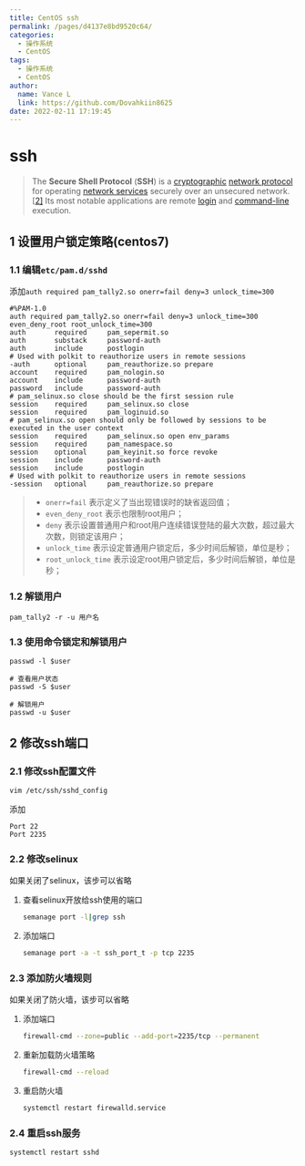 ```yaml
---
title: CentOS ssh
permalink: /pages/d4137e8bd9520c64/
categories: 
  - 操作系统
  - CentOS
tags: 
  - 操作系统
  - CentOS
author: 
  name: Vance L
  link: https://github.com/Dovahkiin8625
date: 2022-02-11 17:19:45
---
```

# ssh

> The **Secure Shell Protocol** (**SSH**) is a [cryptographic](https://en.wikipedia.org/wiki/Cryptography) [network protocol](https://en.wikipedia.org/wiki/Network_protocol) for operating [network services](https://en.wikipedia.org/wiki/Network_service) securely over an unsecured network.[[2\]](https://en.wikipedia.org/wiki/Secure_Shell#cite_note-rfc4251-2) Its most notable applications are remote [login](https://en.wikipedia.org/wiki/Login) and [command-line](https://en.wikipedia.org/wiki/Command-line_interface) execution.

## 1 设置用户锁定策略(centos7)

### 1.1 编辑`etc/pam.d/sshd`

添加`auth required pam_tally2.so onerr=fail deny=3 unlock_time=300 `

```
#%PAM-1.0
auth required pam_tally2.so onerr=fail deny=3 unlock_time=300 even_deny_root root_unlock_time=300
auth       required     pam_sepermit.so
auth       substack     password-auth
auth       include      postlogin
# Used with polkit to reauthorize users in remote sessions
-auth      optional     pam_reauthorize.so prepare
account    required     pam_nologin.so
account    include      password-auth
password   include      password-auth
# pam_selinux.so close should be the first session rule
session    required     pam_selinux.so close
session    required     pam_loginuid.so
# pam_selinux.so open should only be followed by sessions to be executed in the user context
session    required     pam_selinux.so open env_params
session    required     pam_namespace.so
session    optional     pam_keyinit.so force revoke
session    include      password-auth
session    include      postlogin
# Used with polkit to reauthorize users in remote sessions
-session   optional     pam_reauthorize.so prepare

```

> * `onerr=fail` 表示定义了当出现错误时的缺省返回值；
> * `even_deny_root` 表示也限制root用户；
> * `deny` 表示设置普通用户和root用户连续错误登陆的最大次数，超过最大次数，则锁定该用户；
> * `unlock_time` 表示设定普通用户锁定后，多少时间后解锁，单位是秒；
> * `root_unlock_time` 表示设定root用户锁定后，多少时间后解锁，单位是秒；

### 1.2 解锁用户

`pam_tally2 -r -u 用户名`

### 1.3 使用命令锁定和解锁用户

```shell
passwd -l $user

# 查看用户状态
passwd -S $user

# 解锁用户
passwd -u $user
```

## 2 修改ssh端口

### 2.1 修改ssh配置文件

```bash
vim /etc/ssh/sshd_config
```

添加

```config
Port 22
Port 2235
```

### 2.2 修改selinux

<font>如果关闭了selinux，该步可以省略</font>

1. 查看selinux开放给ssh使用的端口

   ```bash
   semanage port -l|grep ssh
   ```

2. 添加端口

   ```bash
   semanage port -a -t ssh_port_t -p tcp 2235
   ```

### 2.3 添加防火墙规则

<font>如果关闭了防火墙，该步可以省略</font>

1. 添加端口

   ```bash
   firewall-cmd --zone=public --add-port=2235/tcp --permanent
   ```

2. 重新加载防火墙策略

   ```bash
   firewall-cmd --reload
   ```

3. 重启防火墙

   ```bash
   systemctl restart firewalld.service
   ```

### 2.4 重启ssh服务

```bash
systemctl restart sshd
```

